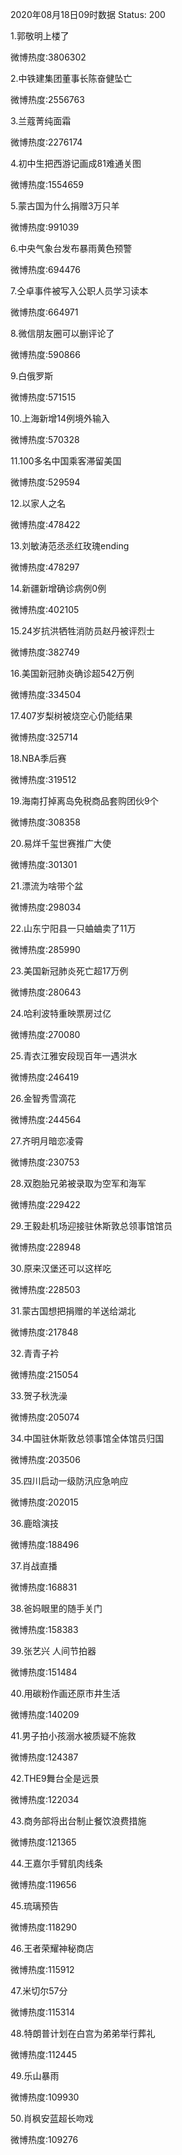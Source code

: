 2020年08月18日09时数据
Status: 200

1.郭敬明上楼了

微博热度:3806302

2.中铁建集团董事长陈奋健坠亡

微博热度:2556763

3.兰蔻菁纯面霜

微博热度:2276174

4.初中生把西游记画成81难通关图

微博热度:1554659

5.蒙古国为什么捐赠3万只羊

微博热度:991039

6.中央气象台发布暴雨黄色预警

微博热度:694476

7.仝卓事件被写入公职人员学习读本

微博热度:664971

8.微信朋友圈可以删评论了

微博热度:590866

9.白俄罗斯

微博热度:571515

10.上海新增14例境外输入

微博热度:570328

11.100多名中国乘客滞留美国

微博热度:529594

12.以家人之名

微博热度:478422

13.刘敏涛范丞丞红玫瑰ending

微博热度:478297

14.新疆新增确诊病例0例

微博热度:402105

15.24岁抗洪牺牲消防员赵丹被评烈士

微博热度:382749

16.美国新冠肺炎确诊超542万例

微博热度:334504

17.407岁梨树被烧空心仍能结果

微博热度:325714

18.NBA季后赛

微博热度:319512

19.海南打掉离岛免税商品套购团伙9个

微博热度:308358

20.易烊千玺世赛推广大使

微博热度:301301

21.漂流为啥带个盆

微博热度:298034

22.山东宁阳县一只蛐蛐卖了11万

微博热度:285990

23.美国新冠肺炎死亡超17万例

微博热度:280643

24.哈利波特重映票房过亿

微博热度:270080

25.青衣江雅安段现百年一遇洪水

微博热度:246419

26.金智秀雪滴花

微博热度:244564

27.齐明月暗恋凌霄

微博热度:230753

28.双胞胎兄弟被录取为空军和海军

微博热度:229422

29.王毅赴机场迎接驻休斯敦总领事馆馆员

微博热度:228948

30.原来汉堡还可以这样吃

微博热度:228503

31.蒙古国想把捐赠的羊送给湖北

微博热度:217848

32.青青子衿

微博热度:215054

33.贺子秋洗澡

微博热度:205074

34.中国驻休斯敦总领事馆全体馆员归国

微博热度:203506

35.四川启动一级防汛应急响应

微博热度:202015

36.鹿晗演技

微博热度:188496

37.肖战直播

微博热度:168831

38.爸妈眼里的随手关门

微博热度:158383

39.张艺兴 人间节拍器

微博热度:151484

40.用碳粉作画还原市井生活

微博热度:140209

41.男子拍小孩溺水被质疑不施救

微博热度:124387

42.THE9舞台全是远景

微博热度:122034

43.商务部将出台制止餐饮浪费措施

微博热度:121365

44.王嘉尔手臂肌肉线条

微博热度:119656

45.琉璃预告

微博热度:118290

46.王者荣耀神秘商店

微博热度:115912

47.米切尔57分

微博热度:115314

48.特朗普计划在白宫为弟弟举行葬礼

微博热度:112445

49.乐山暴雨

微博热度:109930

50.肖枫安蓝超长吻戏

微博热度:109276

